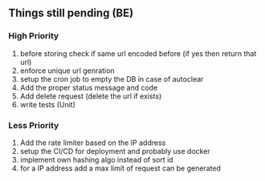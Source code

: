 ## Things still pending (BE)

### High Priority

1. before storing check if same url encoded before (if yes then return that url)
2. enforce unique url genration
3. setup the cron job to empty the DB in case of autoclear
4. Add the proper status message and code
5. Add delete request (delete the url if exists)
6. write tests (Unit)

### Less Priority

1. Add the rate limiter based on the IP address
2. setup the CI/CD for deployment and probably use docker
3. implement own hashing algo instead of sort id
4. for a IP address add a max limit of request can be generated
